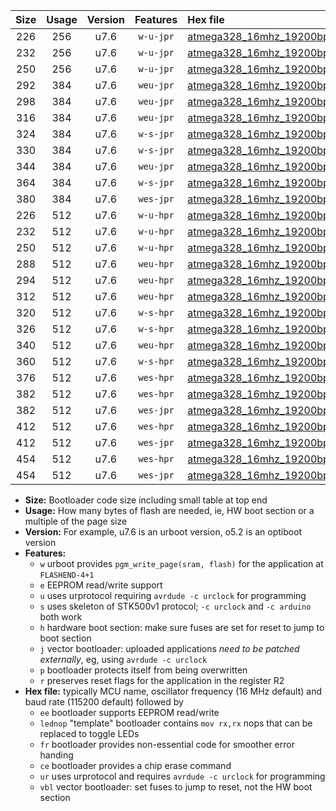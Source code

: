 |Size|Usage|Version|Features|Hex file|
|:-:|:-:|:-:|:-:|:--|
|226|256|u7.6|`w-u-jpr`|[atmega328_16mhz_19200bps_ur_vbl.hex](https://raw.githubusercontent.com/stefanrueger/urboot/main/bootloaders/atmega328/fcpu_16mhz/19200_bps/atmega328_16mhz_19200bps_ur_vbl.hex)|
|232|256|u7.6|`w-u-jpr`|[atmega328_16mhz_19200bps_lednop_ur_vbl.hex](https://raw.githubusercontent.com/stefanrueger/urboot/main/bootloaders/atmega328/fcpu_16mhz/19200_bps/atmega328_16mhz_19200bps_lednop_ur_vbl.hex)|
|250|256|u7.6|`w-u-jpr`|[atmega328_16mhz_19200bps_lednop_fr_ur_vbl.hex](https://raw.githubusercontent.com/stefanrueger/urboot/main/bootloaders/atmega328/fcpu_16mhz/19200_bps/atmega328_16mhz_19200bps_lednop_fr_ur_vbl.hex)|
|292|384|u7.6|`weu-jpr`|[atmega328_16mhz_19200bps_ee_ur_vbl.hex](https://raw.githubusercontent.com/stefanrueger/urboot/main/bootloaders/atmega328/fcpu_16mhz/19200_bps/atmega328_16mhz_19200bps_ee_ur_vbl.hex)|
|298|384|u7.6|`weu-jpr`|[atmega328_16mhz_19200bps_ee_lednop_ur_vbl.hex](https://raw.githubusercontent.com/stefanrueger/urboot/main/bootloaders/atmega328/fcpu_16mhz/19200_bps/atmega328_16mhz_19200bps_ee_lednop_ur_vbl.hex)|
|316|384|u7.6|`weu-jpr`|[atmega328_16mhz_19200bps_ee_lednop_fr_ur_vbl.hex](https://raw.githubusercontent.com/stefanrueger/urboot/main/bootloaders/atmega328/fcpu_16mhz/19200_bps/atmega328_16mhz_19200bps_ee_lednop_fr_ur_vbl.hex)|
|324|384|u7.6|`w-s-jpr`|[atmega328_16mhz_19200bps_vbl.hex](https://raw.githubusercontent.com/stefanrueger/urboot/main/bootloaders/atmega328/fcpu_16mhz/19200_bps/atmega328_16mhz_19200bps_vbl.hex)|
|330|384|u7.6|`w-s-jpr`|[atmega328_16mhz_19200bps_lednop_vbl.hex](https://raw.githubusercontent.com/stefanrueger/urboot/main/bootloaders/atmega328/fcpu_16mhz/19200_bps/atmega328_16mhz_19200bps_lednop_vbl.hex)|
|344|384|u7.6|`weu-jpr`|[atmega328_16mhz_19200bps_ee_lednop_fr_ce_ur_vbl.hex](https://raw.githubusercontent.com/stefanrueger/urboot/main/bootloaders/atmega328/fcpu_16mhz/19200_bps/atmega328_16mhz_19200bps_ee_lednop_fr_ce_ur_vbl.hex)|
|364|384|u7.6|`w-s-jpr`|[atmega328_16mhz_19200bps_lednop_fr_vbl.hex](https://raw.githubusercontent.com/stefanrueger/urboot/main/bootloaders/atmega328/fcpu_16mhz/19200_bps/atmega328_16mhz_19200bps_lednop_fr_vbl.hex)|
|380|384|u7.6|`wes-jpr`|[atmega328_16mhz_19200bps_ee_vbl.hex](https://raw.githubusercontent.com/stefanrueger/urboot/main/bootloaders/atmega328/fcpu_16mhz/19200_bps/atmega328_16mhz_19200bps_ee_vbl.hex)|
|226|512|u7.6|`w-u-hpr`|[atmega328_16mhz_19200bps_ur.hex](https://raw.githubusercontent.com/stefanrueger/urboot/main/bootloaders/atmega328/fcpu_16mhz/19200_bps/atmega328_16mhz_19200bps_ur.hex)|
|232|512|u7.6|`w-u-hpr`|[atmega328_16mhz_19200bps_lednop_ur.hex](https://raw.githubusercontent.com/stefanrueger/urboot/main/bootloaders/atmega328/fcpu_16mhz/19200_bps/atmega328_16mhz_19200bps_lednop_ur.hex)|
|250|512|u7.6|`w-u-hpr`|[atmega328_16mhz_19200bps_lednop_fr_ur.hex](https://raw.githubusercontent.com/stefanrueger/urboot/main/bootloaders/atmega328/fcpu_16mhz/19200_bps/atmega328_16mhz_19200bps_lednop_fr_ur.hex)|
|288|512|u7.6|`weu-hpr`|[atmega328_16mhz_19200bps_ee_ur.hex](https://raw.githubusercontent.com/stefanrueger/urboot/main/bootloaders/atmega328/fcpu_16mhz/19200_bps/atmega328_16mhz_19200bps_ee_ur.hex)|
|294|512|u7.6|`weu-hpr`|[atmega328_16mhz_19200bps_ee_lednop_ur.hex](https://raw.githubusercontent.com/stefanrueger/urboot/main/bootloaders/atmega328/fcpu_16mhz/19200_bps/atmega328_16mhz_19200bps_ee_lednop_ur.hex)|
|312|512|u7.6|`weu-hpr`|[atmega328_16mhz_19200bps_ee_lednop_fr_ur.hex](https://raw.githubusercontent.com/stefanrueger/urboot/main/bootloaders/atmega328/fcpu_16mhz/19200_bps/atmega328_16mhz_19200bps_ee_lednop_fr_ur.hex)|
|320|512|u7.6|`w-s-hpr`|[atmega328_16mhz_19200bps.hex](https://raw.githubusercontent.com/stefanrueger/urboot/main/bootloaders/atmega328/fcpu_16mhz/19200_bps/atmega328_16mhz_19200bps.hex)|
|326|512|u7.6|`w-s-hpr`|[atmega328_16mhz_19200bps_lednop.hex](https://raw.githubusercontent.com/stefanrueger/urboot/main/bootloaders/atmega328/fcpu_16mhz/19200_bps/atmega328_16mhz_19200bps_lednop.hex)|
|340|512|u7.6|`weu-hpr`|[atmega328_16mhz_19200bps_ee_lednop_fr_ce_ur.hex](https://raw.githubusercontent.com/stefanrueger/urboot/main/bootloaders/atmega328/fcpu_16mhz/19200_bps/atmega328_16mhz_19200bps_ee_lednop_fr_ce_ur.hex)|
|360|512|u7.6|`w-s-hpr`|[atmega328_16mhz_19200bps_lednop_fr.hex](https://raw.githubusercontent.com/stefanrueger/urboot/main/bootloaders/atmega328/fcpu_16mhz/19200_bps/atmega328_16mhz_19200bps_lednop_fr.hex)|
|376|512|u7.6|`wes-hpr`|[atmega328_16mhz_19200bps_ee.hex](https://raw.githubusercontent.com/stefanrueger/urboot/main/bootloaders/atmega328/fcpu_16mhz/19200_bps/atmega328_16mhz_19200bps_ee.hex)|
|382|512|u7.6|`wes-hpr`|[atmega328_16mhz_19200bps_ee_lednop.hex](https://raw.githubusercontent.com/stefanrueger/urboot/main/bootloaders/atmega328/fcpu_16mhz/19200_bps/atmega328_16mhz_19200bps_ee_lednop.hex)|
|382|512|u7.6|`wes-jpr`|[atmega328_16mhz_19200bps_ee_lednop_vbl.hex](https://raw.githubusercontent.com/stefanrueger/urboot/main/bootloaders/atmega328/fcpu_16mhz/19200_bps/atmega328_16mhz_19200bps_ee_lednop_vbl.hex)|
|412|512|u7.6|`wes-hpr`|[atmega328_16mhz_19200bps_ee_lednop_fr.hex](https://raw.githubusercontent.com/stefanrueger/urboot/main/bootloaders/atmega328/fcpu_16mhz/19200_bps/atmega328_16mhz_19200bps_ee_lednop_fr.hex)|
|412|512|u7.6|`wes-jpr`|[atmega328_16mhz_19200bps_ee_lednop_fr_vbl.hex](https://raw.githubusercontent.com/stefanrueger/urboot/main/bootloaders/atmega328/fcpu_16mhz/19200_bps/atmega328_16mhz_19200bps_ee_lednop_fr_vbl.hex)|
|454|512|u7.6|`wes-hpr`|[atmega328_16mhz_19200bps_ee_lednop_fr_ce.hex](https://raw.githubusercontent.com/stefanrueger/urboot/main/bootloaders/atmega328/fcpu_16mhz/19200_bps/atmega328_16mhz_19200bps_ee_lednop_fr_ce.hex)|
|454|512|u7.6|`wes-jpr`|[atmega328_16mhz_19200bps_ee_lednop_fr_ce_vbl.hex](https://raw.githubusercontent.com/stefanrueger/urboot/main/bootloaders/atmega328/fcpu_16mhz/19200_bps/atmega328_16mhz_19200bps_ee_lednop_fr_ce_vbl.hex)|

- **Size:** Bootloader code size including small table at top end
- **Usage:** How many bytes of flash are needed, ie, HW boot section or a multiple of the page size
- **Version:** For example, u7.6 is an urboot version, o5.2 is an optiboot version
- **Features:**
  + `w` urboot provides `pgm_write_page(sram, flash)` for the application at `FLASHEND-4+1`
  + `e` EEPROM read/write support
  + `u` uses urprotocol requiring `avrdude -c urclock` for programming
  + `s` uses skeleton of STK500v1 protocol; `-c urclock` and `-c arduino` both work
  + `h` hardware boot section: make sure fuses are set for reset to jump to boot section
  + `j` vector bootloader: uploaded applications *need to be patched externally*, eg, using `avrdude -c urclock`
  + `p` bootloader protects itself from being overwritten
  + `r` preserves reset flags for the application in the register R2
- **Hex file:** typically MCU name, oscillator frequency (16 MHz default) and baud rate (115200 default) followed by
  + `ee` bootloader supports EEPROM read/write
  + `lednop` "template" bootloader contains `mov rx,rx` nops that can be replaced to toggle LEDs
  + `fr` bootloader provides non-essential code for smoother error handing
  + `ce` bootloader provides a chip erase command
  + `ur` uses urprotocol and requires `avrdude -c urclock` for programming
  + `vbl` vector bootloader: set fuses to jump to reset, not the HW boot section
